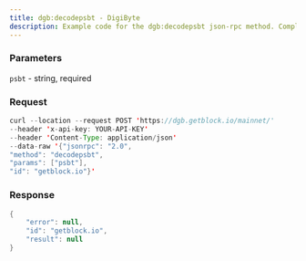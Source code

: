 ```yaml
---
title: dgb:decodepsbt - DigiByte
description: Example code for the dgb:decodepsbt json-rpc method. Сomplete guide on how to use dgb:decodepsbt json-rpc in GetBlock.io Web3 documentation.
---
```


### Parameters


`psbt` - string, required

### Request

``` java
curl --location --request POST 'https://dgb.getblock.io/mainnet/' 
--header 'x-api-key: YOUR-API-KEY' 
--header 'Content-Type: application/json' 
--data-raw '{"jsonrpc": "2.0",
"method": "decodepsbt",
"params": ["psbt"],
"id": "getblock.io"}'
```

###  Response

``` java
{
    "error": null,
    "id": "getblock.io",
    "result": null
}
```

